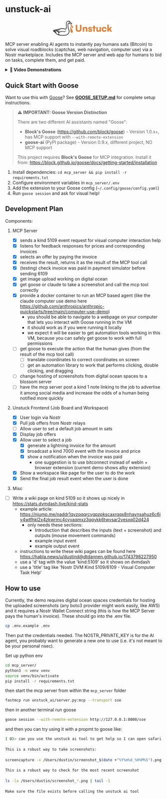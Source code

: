 # unstuck-ai

<div align="center">
  <img src="frontend/public/unstuckgoose.png" alt="Unstuck AI" width="200">
</div>

MCP server enabling AI agents to instantly pay humans sats (Bitcoin) to solve visual roadblocks (captchas, web navigation, computer use) via a Nostr marketplace. Includes the MCP server and web app for humans to bid on tasks, complete them, and get paid.

<details>
<summary><b>🎥 Video Demonstrations</b></summary>

### Featured Demos

- **[Project Presentation & Q&A](https://unstuck-goose.nyc3.cdn.digitaloceanspaces.com/demos/final_presentation_and_QnA.mp4)** - Complete overview of Unstuck AI, architecture, and live Q&A session
- **[Goose Agent in Docker Sandbox](https://unstuck-goose.nyc3.cdn.digitaloceanspaces.com/demos/demo_video_sandboxxed_goose_paying_invoice.mov)** - Live demo of Goose running in sandbox, paying Bitcoin invoice for human help
- **[Original Proof of Concept](https://unstuck-goose.nyc3.cdn.digitaloceanspaces.com/Screen%20Recording%202025-05-17%20at%204.52.34%E2%80%AFPM.MOV)** - First working version showing the core concept

</details>

## Quick Start with Goose

Want to use this with [Goose](https://github.com/block/goose)? See **[GOOSE_SETUP.md](GOOSE_SETUP.md)** for complete setup instructions.

> **⚠️ IMPORTANT: Goose Version Distinction**
> 
> There are two different AI assistants named "Goose":
> - **Block's Goose** (https://github.com/block/goose) - Version 1.0.x+, has MCP support with `--with-remote-extension`
> - **goose-ai** (PyPI package) - Version 0.9.x, different project, NO MCP support
> 
> This project requires **Block's Goose** for MCP integration. Install it from:
> https://block.github.io/goose/docs/getting-started/installation

1. Install dependencies: `cd mcp_server && pip install -r requirements.txt`
2. Configure environment variables in `mcp_server/.env`
3. Add the extension to your Goose config (`~/.config/goose/config.yaml`)
4. Run `goose session` and ask for visual help!

## Development Plan

Components:

1. MCP Server

    - [x] sends a kind 5109 event request for visual computer interaction help
    - [x] listens for feedback responses for prices and corresponding invoices
    - [x] selects an offer by paying the invoice
    - [x] receives the result, returns it as the result of the MCP tool call
    - [x] (testing) check invoice was paid in payment simulator before sending 6109
    - [x] get image upload working on digital ocean
    - [x] get goose or claude to take a screenshot and call the mcp tool correctly
    - [x] provide a docker container to run an MCP based agent (like the claude computer use demo here https://github.com/anthropics/anthropic-quickstarts/tree/main/computer-use-demo)
      - you should be able to navigate to a webpage on your computer that lets you interact with Goose running in the VM
      - it should work as if you were running it locally
      - we expect it will be easier to get automation tools working in this VM, because you can safely get goose to work with full permissions
    - [ ] get goose to execute the action that the human gives (from the result of the mcp tool call)
        - [ ] translate coordinates to correct coordinates on screen
        - [ ] get an automation library to work that performs clicking, double clicking, and dragging
    - [ ] change hosting of screenshots from digital ocean spaces to a blossom server
    - [ ] have the mcp server post a kind 1 note linking to the job to advertise it among social media and increase the odds of a human being notified more quickly

2. Unstuck Frontend (Job Board and Workspace)
    - [x] User login via Nostr
    - [x] Pull job offers from Nostr relays
    - [ ] Allow user to set a default job amount in sats
    - [x] Display job offers
    - [x] Allow user to select a job
        - [x] generate a lightning invoice for the amount
        - [x] broadcast a kind 7000 event with the invoice and price
        - [x] show a notification when the invoice was paid
            - one suggestion is to use bitconnect instead of webln + browser extension (current demo shows alby extension)
    - [x] Show a workspace like page for the user to do the work
    - [x] Send the final job result event when the user is done

3. Misc
  - [ ] Write a wiki page on kind 5109 so it shows up nicely in https://stats.dvmdash.live/kind-stats
    - example article: https://njump.me/naddr1qvzqqqrcvgpzpkscaxrqqs8nhaynsahuz6c6jy4wtfhkl2x4zkwrmc4cyvaqmxz3qqykk6twvsar2vesxq02d424
      - only needs these sections:
        - Introduction that describes the inputs (text + screenshot) and outputs (mouse movement commands)
        - example input event
        - example output event
    - instructions to write these wiki pages can be found here https://habla.news/u/dustind@dtdannen.github.io/1743798227950
    - use a 'd' tag with the value 'kind:5109' so it shows on dvmdash
    - use a 'title' tag like 'Nostr DVM Kind 5109/6109 - Visual Computer Task Help'


 
 ## How to use

Currently, the demo requires digital ocean spaces credentials for hosting the uploaded screenshots (any boto3 provider might work easily, like AWS) and it requires a Nostr Wallet Connect string (this is how the MCP Server pays the human's invoice). These should go into the .env file.

```bash
cp .env.example .env
```

Then put the credentials needed. The NOSTR_PRIVATE_KEY is for the AI agent, you probably want to generate a new one to use (i.e. it's not meant to be your personal nsec).

Set up python env

```bash
cd mcp_server/
python3 -m venv venv
source venv/bin/activate
pip install -r requirements.txt
```

then start the mcp server from within the `mcp_server` folder

 ```bash
 fastmcp run unstuck_ai/server.py:mcp --transport sse
 ```

 then in another terminal run goose

 ```bash
 goose session --with-remote-extension http://127.0.0.1:8000/sse
 ```

and then you can try using it with a propmt to goose like:

```bash
( O)> can you use the unstuck ai tool to get help so I can open safari on my machine? First take a screenshot of my screen, save it and print the file path, and then give that file path when you call the tool. There are lots of screenshots, so make sure you save the screenshot with a timestamp and record that timestamp so you use the right screenshot

This is a robust way to take screenshots:

screencapture -x /Users/dustin/screenshot_$(date +"%Y%m%d_%H%M%S").png

This is a robust way to check for the most recent screenshot

ls -la /Users/dustin/screenshot_*.png | tail -1

Make sure the file exists before calling the unstuck ai tool
```
